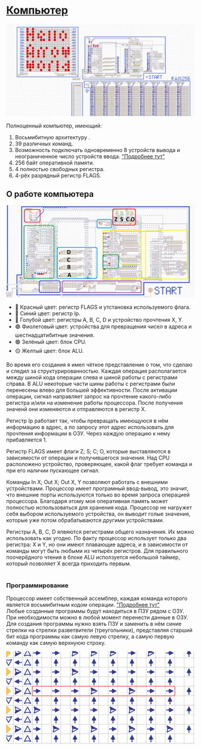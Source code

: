 # [Компьютер](https://logic-arrows.io/map-yrERhX_m)
[![Компьютер](png/Компьютер.png)](https://logic-arrows.io/map-yrERhX_m)

Полноценный компьютер, имеющий:

1. Восьмибитную архитектуру .
2. 39 различных команд.
3. Возможность подключать одновременно 8 устройств вывода и неограниченное число устройств ввода. ["Подробнее тут"](./Ввод-вывод.md)
4. 256 байт оперативной памяти.
6. 4 полностью свободных регистра.
7. 4-рёх разрядный регистр FLAGS.

## О работе компьютера
[![Устройство_процессора](png/Устройство_процессора.png)](./Компьютер.md)
<br>
+ 🔴 Красный цвет: регистр FLAGS и утстановка используемого флага.
+ 🔵 Синий цвет: регистр Ip.
+ 🧊 Голубой цвет: регистры A, B, C, D и устройство прочтения X, Y.
+ 🟣 Фиолетовый цвет: устройства для превращения чисел в адреса и шестнадцатибитные значения.
+ 🟢 Зелёный цвет: блок CPU.
+ 🟡 Желтый цвет: блок ALU.
  <br>

Во время его создания я имел чёткое представление о том, что сделаю и следил за структурированностью. Каждая операция располагается между шиной кода операции слева и шиной работы с регистрами справа. В ALU некоторые части шины работы с регистрами были перенесены влево для большей эффективности. После активации операции, сигнал направляет запрос на прочтение какого-либо регистра и/или на изменение работы процессора. После получения значенй они изменяются и отправляются в регистр X.

Регистр Ip работает так, чтобы превращать имеющуюся в нём информацию в адрес, а по запросу этот адрес использовать для прочтения информации в ОЗУ. Через каждую операцию к нему прибавляется 1.

Регистр FLAGS имеет флаги Z; S; C; O, которые выставляются в зависимости от операции и получившегося значения. Над CPU расположено устройство, проверяющее, какой флаг требует команда и при его наличии пускающее сигнал.

Команды In X; Out X; Out X, Y позволяют работать с внешними устройствами. Процессор имеет програмный ввод-вывод, это значит, что внешние порты используются только во время запроса операцией процессора. Благодаря этому моя оперативная память может полностью использоваться для хранения кода. Процессор не нагружет себя выбором используемого устройства, он выводит голые значения, которые уже потом обрабатываются другими устройствами.

Регистры A, B, C, D ялвяются регистрами общего назначения. Их можно использовать как угодно. По факту процессор использует только два регистра: X и Y, но они имеют плавающие адреса, и в зависимости от команды могут быть любыми из четырёх регистров. Для правильного поочерёдного чтения в блоке ALU исползуется небольшой таймер, который позволяет X всегда приходить первым.
<br><br>

### Программирование

Процессор имеет собственный ассемблер, каждая команда которого является восьмибитным кодом операции.
["Подробнее тут"](./Программирование.md) <br>
Любые созданные программы будут находиться в ПЗУ рядом с ОЗУ. При необходимости можно в любой момент перенести данные в ОЗУ. Для создания программы нужно взять ПЗУ и заменить в нём синие стрелки на стрелки разветвители (треугольники), представляя старший бит кода программы как самую левую стрелку, а самую первую команду как самую верхнуюю строку.

[![Программирование](png/Программирование.png)](./Программирование.md)
